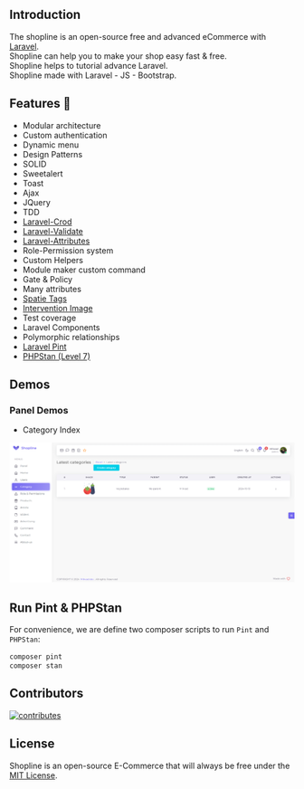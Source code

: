 ## Introduction
The shopline is an open-source free and advanced eCommerce with [Laravel](https://github.com/laravel/laravel). <br>
Shopline can help you to make your shop easy fast & free. <br>
Shopline helps to tutorial advance Laravel. <br>
Shopline made with Laravel - JS - Bootstrap.

## Features 🎉

* Modular architecture
* Custom authentication
* Dynamic menu
* Design Patterns
* SOLID
* Sweetalert
* Toast
* Ajax
* JQuery
* TDD
* [Laravel-Crod](https://github.com/milwad-dev/laravel-crod)
* [Laravel-Validate](https://github.com/milwad-dev/laravel-validate/)
* [Laravel-Attributes](https://github.com/milwad-dev/laravel-attributes)
* Role-Permission system
* Custom Helpers
* Module maker custom command
* Gate & Policy
* Many attributes
* [Spatie Tags](https://github.com/spatie/laravel-tags)
* [Intervention Image](https://github.com/Intervention/image)
* Test coverage
* Laravel Components
* Polymorphic relationships
* [Laravel Pint](https://github.com/laravel/pint)
* [PHPStan (Level 7)](https://github.com/phpstan/phpstan)

## Demos

### Panel Demos

- Category Index
<img src="art/panel-category-index.png" alt="category-index">

## Run Pint & PHPStan

For convenience, we are define two composer scripts to run `Pint` and `PHPStan`:

```shell
composer pint
composer stan
```

## Contributors
<a href="https://github.com/milwad-dev/shopline/graphs/contributors">
    <img src="https://opencollective.com/shopline/contributors.svg?width=890&button=false" alt="contributes">
</a>

## License
Shopline is an open-source E-Commerce that will always be free under the [MIT License](https://github.com/bagisto/bagisto/blob/master/LICENSE).
